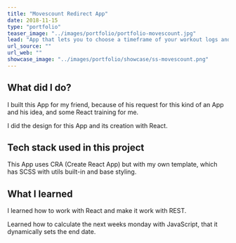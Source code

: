 ```yaml
---
title: "Movescount Redirect App"
date: 2018-11-15
type: "portfolio"
teaser_image: "../images/portfolio/portfolio-movescount.jpg"
lead: "App that lets you to choose a timeframe of your workout logs and redirect to the correct page, showcasing the workouts of the date range."
url_source: ""
url_web: ""
showcase_image: "../images/portfolio/showcase/ss-movescount.png"
---
```


## What did I do?

I built this App for my friend, because of his request for this kind of an App and his idea, and some React training for me.

I did the design for this App and its creation with React.


## Tech stack used in this project

This App uses CRA (Create React App) but with my own template, which has SCSS with utils built-in and base styling.

## What I learned

I learned how to work with React and make it work with REST.

Learned how to calculate the next weeks monday with JavaScript, that it dynamically sets the end date.
